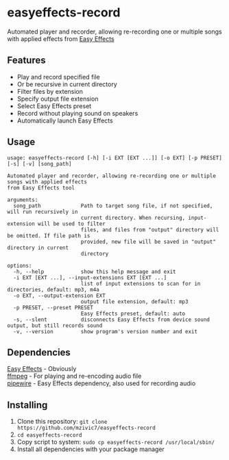 # easyeffects-record
Automated player and recorder, allowing re-recording one or multiple songs with applied effects from [Easy Effects](https://github.com/wwmm/easyeffects)

## Features
- Play and record specified file
- Or be recursive in current directory
- Filter files by extension
- Specify output file extension
- Select Easy Effects preset
- Record without playing sound on speakers
- Automatically launch Easy Effects

## Usage
```
usage: easyeffects-record [-h] [-i EXT [EXT ...]] [-o EXT] [-p PRESET] [-s] [-v] [song_path]

Automated player and recorder, allowing re-recording one or multiple songs with applied effects
from Easy Effects tool

arguments:
  song_path             Path to target song file, if not specified, will run recursively in
                        current directory. When recursing, input-extension will be used to filter
                        files, and files from "output" directory will be omitted. If file path is
                        provided, new file will be saved in "output" directory in current
                        directory

options:
  -h, --help            show this help message and exit
  -i EXT [EXT ...], --input-extensions EXT [EXT ...]
                        list of input extensions to scan for in directories, default: mp3, m4a
  -o EXT, --output-extension EXT
                        output file extension, default: mp3
  -p PRESET, --preset PRESET
                        Easy Effects preset, default: auto
  -s, --slent           disconnects Easy Effects from device sound output, but still records sound
  -v, --version         show program's version number and exit
```

## Dependencies
[Easy Effects](https://github.com/wwmm/easyeffects) - Obviously  
[ffmpeg](https://www.ffmpeg.org/) - For playing and re-encoding audio file  
[pipewire](https://pipewire.org/) - Easy Effects dependency, also used for recording audio  

## Installing
1. Clone this repository: `git clone https://github.com/mzivic7/easyeffects-record`  
2. `cd easyeffects-record`
3. Copy script to system: `sudo cp easyeffects-record /usr/local/sbin/`  
4. Install all dependencies with your package manager  
